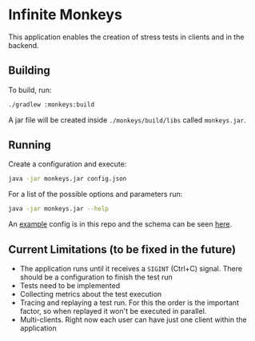 # Infinite Monkeys

This application enables the creation of stress tests in clients and in the backend.

## Building

To build, run:

```bash
./gradlew :monkeys:build
```

A jar file will be created inside `./monkeys/build/libs` called `monkeys.jar`.

## Running

Create a configuration and execute:

```bash
java -jar monkeys.jar config.json
```

For a list of the possible options and parameters run:

```bash
java -jar monkeys.jar --help
```

An [example](example.json) config is in this repo and the schema can be seen [here](schema.json).

## Current Limitations (to be fixed in the future)

* The application runs until it receives a `SIGINT` (Ctrl+C) signal. There should be a configuration
  to finish the test run
* Tests need to be implemented
* Collecting metrics about the test execution
* Tracing and replaying a test run. For this the order is the important factor, so when replayed it
  won't be executed in parallel.
* Multi-clients. Right now each user can have just one client within the application
